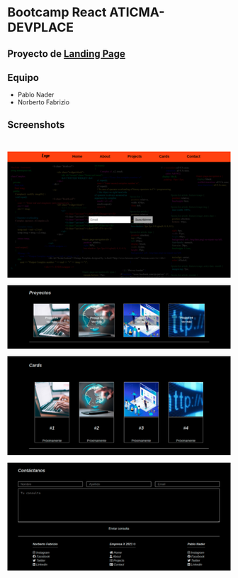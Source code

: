 # Bootcamp React ATICMA-DEVPLACE

## Proyecto de [Landing Page](https://github.com/norbix14/bootcamp-react-s01-webpage)

## Equipo

* Pablo Nader
* Norberto Fabrizio

## Screenshots

<br>

![Header](screenshots/home.png "Header con opción de suscripción")

![Proyectos](screenshots/projects.png "Proyectos")

![Tarjetas](screenshots/cards.png "Tarjetas")

![Contacto y Footer](screenshots/contact_footer.png "Contacto y Footer con validación básica de formulario")
